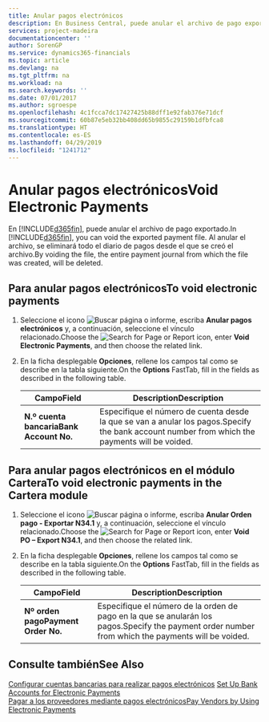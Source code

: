 ```yaml
---
title: Anular pagos electrónicos
description: En Business Central, puede anular el archivo de pago exportado. Al anular el archivo, se eliminará todo el diario de pagos desde el que se creó el archivo.
services: project-madeira
documentationcenter: ''
author: SorenGP
ms.service: dynamics365-financials
ms.topic: article
ms.devlang: na
ms.tgt_pltfrm: na
ms.workload: na
ms.search.keywords: ''
ms.date: 07/01/2017
ms.author: sgroespe
ms.openlocfilehash: 4c1fcca7dc17427425b88dff1e92fab376e71dcf
ms.sourcegitcommit: 60b87e5eb32bb408dd65b9855c29159b1dfbfca8
ms.translationtype: HT
ms.contentlocale: es-ES
ms.lasthandoff: 04/29/2019
ms.locfileid: "1241712"
---
```

# <a name="void-electronic-payments"></a><span data-ttu-id="ea6ac-104">Anular pagos electrónicos</span><span class="sxs-lookup"><span data-stu-id="ea6ac-104">Void Electronic Payments</span></span>
<span data-ttu-id="ea6ac-105">En [!INCLUDE[d365fin](../../includes/d365fin_md.md)], puede anular el archivo de pago exportado.</span><span class="sxs-lookup"><span data-stu-id="ea6ac-105">In [!INCLUDE[d365fin](../../includes/d365fin_md.md)], you can void the exported payment file.</span></span> <span data-ttu-id="ea6ac-106">Al anular el archivo, se eliminará todo el diario de pagos desde el que se creó el archivo.</span><span class="sxs-lookup"><span data-stu-id="ea6ac-106">By voiding the file, the entire payment journal from which the file was created, will be deleted.</span></span>  

## <a name="to-void-electronic-payments"></a><span data-ttu-id="ea6ac-107">Para anular pagos electrónicos</span><span class="sxs-lookup"><span data-stu-id="ea6ac-107">To void electronic payments</span></span>  

1.  <span data-ttu-id="ea6ac-108">Seleccione el icono ![Buscar página o informe](../../media/ui-search/search_small.png "icono Buscar página o informe"), escriba **Anular pagos electrónicos** y, a continuación, seleccione el vínculo relacionado.</span><span class="sxs-lookup"><span data-stu-id="ea6ac-108">Choose the ![Search for Page or Report](../../media/ui-search/search_small.png "Search for Page or Report icon") icon, enter **Void Electronic Payments**, and then choose the related link.</span></span>  
2.  <span data-ttu-id="ea6ac-109">En la ficha desplegable **Opciones**, rellene los campos tal como se describe en la tabla siguiente.</span><span class="sxs-lookup"><span data-stu-id="ea6ac-109">On the **Options** FastTab, fill in the fields as described in the following table.</span></span>  

    |<span data-ttu-id="ea6ac-110">Campo</span><span class="sxs-lookup"><span data-stu-id="ea6ac-110">Field</span></span>|<span data-ttu-id="ea6ac-111">Description</span><span class="sxs-lookup"><span data-stu-id="ea6ac-111">Description</span></span>|  
    |---------------------------------|---------------------------------------|  
    |<span data-ttu-id="ea6ac-112">**N.º cuenta bancaria**</span><span class="sxs-lookup"><span data-stu-id="ea6ac-112">**Bank Account No.**</span></span>|<span data-ttu-id="ea6ac-113">Especifique el número de cuenta desde la que se van a anular los pagos.</span><span class="sxs-lookup"><span data-stu-id="ea6ac-113">Specify the bank account number from which the payments will be voided.</span></span>|  

## <a name="to-void-electronic-payments-in-the-cartera-module"></a><span data-ttu-id="ea6ac-114">Para anular pagos electrónicos en el módulo Cartera</span><span class="sxs-lookup"><span data-stu-id="ea6ac-114">To void electronic payments in the Cartera module</span></span>  

1.  <span data-ttu-id="ea6ac-115">Seleccione el icono ![Buscar página o informe](../../media/ui-search/search_small.png "icono Buscar página o informe"), escriba **Anular Orden pago - Exportar N34.1** y, a continuación, seleccione el vínculo relacionado.</span><span class="sxs-lookup"><span data-stu-id="ea6ac-115">Choose the ![Search for Page or Report](../../media/ui-search/search_small.png "Search for Page or Report icon") icon, enter **Void PO – Export N34.1**, and then choose the related link.</span></span>  
2.  <span data-ttu-id="ea6ac-116">En la ficha desplegable **Opciones**, rellene los campos tal como se describe en la tabla siguiente.</span><span class="sxs-lookup"><span data-stu-id="ea6ac-116">On the **Options** FastTab, fill in the fields as described in the following table.</span></span>  

    |<span data-ttu-id="ea6ac-117">Campo</span><span class="sxs-lookup"><span data-stu-id="ea6ac-117">Field</span></span>|<span data-ttu-id="ea6ac-118">Description</span><span class="sxs-lookup"><span data-stu-id="ea6ac-118">Description</span></span>|  
    |---------------------------------|---------------------------------------|  
    |<span data-ttu-id="ea6ac-119">**Nº orden pago**</span><span class="sxs-lookup"><span data-stu-id="ea6ac-119">**Payment Order No.**</span></span>|<span data-ttu-id="ea6ac-120">Especifique el número de la orden de pago en la que se anularán los pagos.</span><span class="sxs-lookup"><span data-stu-id="ea6ac-120">Specify the payment order number from which the payments will be voided.</span></span>|  

## <a name="see-also"></a><span data-ttu-id="ea6ac-121">Consulte también</span><span class="sxs-lookup"><span data-stu-id="ea6ac-121">See Also</span></span>  
 <span data-ttu-id="ea6ac-122">[Configurar cuentas bancarias para realizar pagos electrónicos](how-to-set-up-bank-accounts-for-electronic-payments.md) </span><span class="sxs-lookup"><span data-stu-id="ea6ac-122">[Set Up Bank Accounts for Electronic Payments](how-to-set-up-bank-accounts-for-electronic-payments.md) </span></span>  
 [<span data-ttu-id="ea6ac-123">Pagar a los proveedores mediante pagos electrónicos</span><span class="sxs-lookup"><span data-stu-id="ea6ac-123">Pay Vendors by Using Electronic Payments</span></span>](how-to-pay-vendors-by-using-electronic-payments.md)

